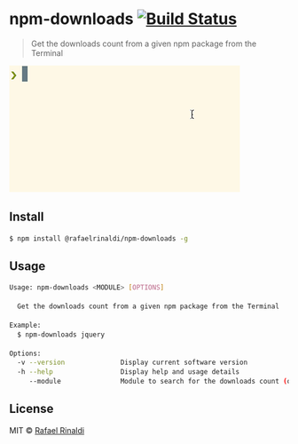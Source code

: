 # npm-downloads [![Build Status](https://semaphoreci.com/api/v1/projects/2a033503-58f0-4d08-ba32-f883ad912067/680199/badge.svg)](https://semaphoreci.com/rafaelrinaldi/npm-downloads)

> Get the downloads count from a given npm package from the Terminal

![demo](./demo.gif)

## Install

```sh
$ npm install @rafaelrinaldi/npm-downloads -g
```

## Usage

```sh
Usage: npm-downloads <MODULE> [OPTIONS]

  Get the downloads count from a given npm package from the Terminal

Example:
  $ npm-downloads jquery

Options:
  -v --version              Display current software version
  -h --help                 Display help and usage details
     --module               Module to search for the downloads count (or you can just pass it along as seen on the example)
```

## License

MIT :copyright: [Rafael Rinaldi](http://rinaldi.io)
